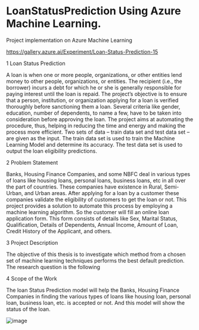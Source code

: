 # LoanStatusPrediction Using Azure Machine Learning.

Project implementation on Azure Machine Learning

https://gallery.azure.ai/Experiment/Loan-Status-Prediction-15

1  Loan Status Prediction

A loan is when one or more people, organizations, or other entities lend money to other 
people, organizations, or entities. The recipient (i.e., the borrower) incurs a debt for which he 
or she is generally responsible for paying interest until the loan is repaid. The project’s objective 
is to ensure that a person, institution, or organization applying for a loan is verified thoroughly 
before sanctioning them a loan. Several criteria like gender, education, number of dependents, 
to name a few, have to be taken into consideration before approving the loan. The project aims 
at automating the procedure, thus, helping in reducing the time and energy and making the 
process more efficient. Two sets of data – train data set and test data set – are given as the 
input. The train data set is used to train the Machine Learning Model and determine its 
accuracy. The test data set is used to output the loan eligibility predictions.

2 Problem Statement

Banks, Housing Finance Companies, and some NBFC deal in various types of loans like housing 
loans, personal loans, business loans, etc in all over the part of countries. These companies 
have existence in Rural, Semi-Urban, and Urban areas. After applying for a loan by a customer 
these companies validate the eligibility of customers to get the loan or not. This project 
provides a solution to automate this process by employing a machine learning algorithm. So the 
customer will fill an online loan application form. This form consists of details like Sex, Marital 
Status, Qualification, Details of Dependents, Annual Income, Amount of Loan, Credit History of 
the Applicant, and others.

3 Project Description

The objective of this thesis is to investigate which method from a chosen set of machine 
learning techniques performs the best default prediction. The research question is the following

4 Scope of the Work

The loan Status Prediction model will help the Banks, Housing Finance Companies in finding the 
various types of loans like housing loan, personal loan, business loan, etc. is accepted or not. 
And this model will show the status of the loan.



![image](https://user-images.githubusercontent.com/78692000/150076811-559fae53-4819-40a5-aade-7ff3f31b5c1a.png)

